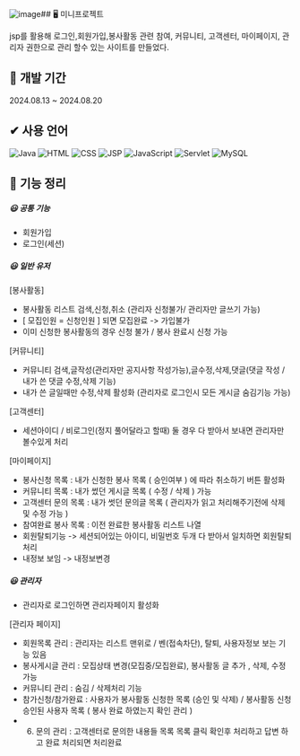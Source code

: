 ![image](https://github.com/user-attachments/assets/fac195af-8cd7-438c-8685-b960b8af0130)## 🖥 미니프로젝트 

jsp를 활용해 로그인,회원가입,봉사활동 관련 참여, 커뮤니티, 고객센터, 마이페이지, 관리자 권한으로 관리 할수 있는 사이트를 만들었다.

## 📝 개발 기간 

2024.08.13 ~ 2024.08.20

## ✔ 사용 언어

![Java](https://img.shields.io/badge/Java-blue) ![HTML](https://img.shields.io/badge/HTML-blue) ![CSS](https://img.shields.io/badge/CSS-blue) ![JSP](https://img.shields.io/badge/JSP-brightgreen) ![JavaScript](https://img.shields.io/badge/JavaScript-yellow)  ![Servlet](https://img.shields.io/badge/Servlet-green) ![MySQL](https://img.shields.io/badge/MySQL-blue)

## 🔧 기능 정리

##### 😃 공통 기능 


- 회원가입
- 로그인(세션)


##### 😃 일반 유저

[봉사활동] 
- 봉사활동 리스트 검색,신청,취소 (관리자 신청불가/ 관리자만 글쓰기 가능)
- [ 모집인원 = 신청인원 ] 되면 모집완료 -> 가입불가
- 이미 신청한 봉사활동의 경우 신청 불가 / 봉사 완료시 신청 가능

[커뮤니티]
- 커뮤니티 검색,글작성(관리자만 공지사항 작성가능),글수정,삭제,댓글(댓글 작성 / 내가 쓴 댓글 수정,삭제 기능) 
- 내가 쓴 글일때만 수정,삭제 활성화 (관리자로 로그인시 모든 게시글 숨김기능 가능) 

[고객센터]
- 세션아이디 / 비로그인(정지 풀어달라고 할때) 둘 경우 다 받아서 보내면 관리자만 볼수있게 처리

[마이페이지]
- 봉사신청 목록 : 내가 신청한 봉사 목록 ( 승인여부 ) 에 따라 취소하기 버튼 활성화 
- 커뮤니티 목록 : 내가 썼던 게시글 목록 ( 수정 / 삭제 ) 가능 
- 고객센터 문의 목록 : 내가 썻던 문의글 목록 ( 관리자가 읽고 처리해주기전에 삭제 및 수정 가능 ) 
- 참여완료 봉사 목록 : 이전 완료한 봉사활동 리스트 나열
- 회원탈퇴기능 -> 세션되어있는 아이디, 비밀번호 두개 다 받아서 일치하면 회원탈퇴 처리
- 내정보 보임 -> 내정보변경

##### 😃 관리자
- 관리자로 로그인하면 관리자페이지 활성화

[관리자 페이지]
- 회원목록 관리 : 관리자는 리스트 맨위로 /  벤(접속차단), 탈퇴, 사용자정보 보는 기능 있음 
- 봉사게시글 관리 : 모집상태 변경(모집중/모집완료), 봉사활동 글 추가 , 삭제, 수정 가능
- 커뮤니티 관리 : 숨김 / 삭제처리 기능
- 참가신청/참가완료 : 사용자가 봉사활동 신청한 목록 (승인 및 삭제) / 봉사활동 신청 승인된 사용자 목록 ( 봉사 완료 하였는지 확인 관리 )
- 6) 문의 관리 : 고객센터로 문의한 내용들 목록 목록 클릭 확인후 처리하고 답변 하고 완료 처리되면 처리완료 

